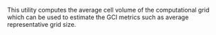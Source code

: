 This utility computes the average cell volume of the computational grid which can be used to estimate the GCI metrics such as average representative grid size.
